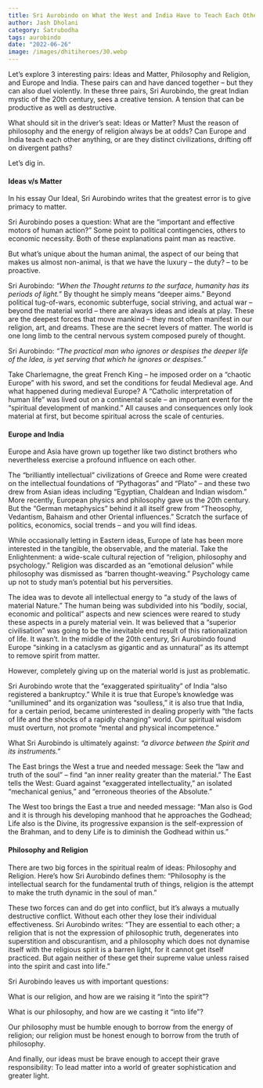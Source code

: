 ```yaml
---
title: Sri Aurobindo on What the West and India Have to Teach Each Other
author: Jash Dholani
category: Śatrubodha
tags: aurobindo
date: "2022-06-26"
image: /images/dhitiheroes/30.webp
---
```


Let’s explore 3 interesting pairs: Ideas and Matter, Philosophy and Religion, and Europe and India. These pairs can and have danced together – but they can also duel violently. In these three pairs, Sri Aurobindo, the great Indian mystic of the 20th century, sees a creative tension. A tension that can be productive as well as destructive.

What should sit in the driver’s seat: Ideas or Matter? Must the reason of philosophy and the energy of religion always be at odds? Can Europe and India teach each other anything, or are they distinct civilizations, drifting off on divergent paths?

Let’s dig in.

#### Ideas v/s Matter
In his essay Our Ideal, Sri Aurobindo writes that the greatest error is to give primacy to matter.

Sri Aurobindo poses a question: What are the “important and effective motors of human action?” Some point to political contingencies, others to economic necessity. Both of these explanations paint man as reactive.

But what’s unique about the human animal, the aspect of our being that makes us almost non-animal, is that we have the luxury – the duty? – to be proactive.

Sri Aurobindo: *“When the Thought returns to the surface, humanity has its periods of light.”* By thought he simply means “deeper aims.” Beyond political tug-of-wars, economic subterfuge, social striving, and actual war – beyond the material world – there are always ideas and ideals at play. These are the deepest forces that move mankind – they most often manifest in our religion, art, and dreams. These are the secret levers of matter. The world is one long limb to the central nervous system composed purely of thought.

Sri Aurobindo: *“The practical man who ignores or despises the deeper life of the Idea, is yet serving that which he ignores or despises.”*

Take Charlemagne, the great French King – he imposed order on a “chaotic Europe” with his sword, and set the conditions for feudal Medieval age. And what happened during medieval Europe? A “Catholic interpretation of human life” was lived out on a continental scale – an important event for the “spiritual development of mankind.” All causes and consequences only look material at first, but become spiritual across the scale of centuries.

#### Europe and India
Europe and Asia have grown up together like two distinct brothers who nevertheless exercise a profound influence on each other.

The “brilliantly intellectual” civilizations of Greece and Rome were created on the intellectual foundations of “Pythagoras” and “Plato” – and these two drew from Asian ideas including “Egyptian, Chaldean and Indian wisdom.” More recently, European physics and philosophy gave us the 20th century. But the “German metaphysics” behind it all itself grew from “Theosophy, Vedantism, Bahaism and other Oriental influences.” Scratch the surface of politics, economics, social trends – and you will find ideas.

While occasionally letting in Eastern ideas, Europe of late has been more interested in the tangible, the observable, and the material. Take the Enlightenment: a wide-scale cultural rejection of “religion, philosophy and psychology.” Religion was discarded as an “emotional delusion” while philosophy was dismissed as “barren thought-weaving.” Psychology came up not to study man’s potential but his perversities.

The idea was to devote all intellectual energy to “a study of the laws of material Nature.” The human being was subdivided into his “bodily, social, economic and political” aspects and new sciences were reared to study these aspects in a purely material vein. It was believed that a “superior civilisation” was going to be the inevitable end result of this rationalization of life. It wasn’t. In the middle of the 20th century, Sri Aurobindo found Europe “sinking in a cataclysm as gigantic and as unnatural” as its attempt to remove spirit from matter.

However, completely giving up on the material world is just as problematic.

Sri Aurobindo wrote that the “exaggerated spirituality” of India “also registered a bankruptcy.” While it is true that Europe’s knowledge was “unillumined” and its organization was “soulless,” it is also true that India, for a certain period, became uninterested in dealing properly with “the facts of life and the shocks of a rapidly changing” world. Our spiritual wisdom must overturn, not promote “mental and physical incompetence.”

What Sri Aurobindo is ultimately against: *“a divorce between the Spirit and its instruments.”*

The East brings the West a true and needed message: Seek the “law and truth of the soul” – find “an inner reality greater than the material.” The East tells the West: Guard against “exaggerated intellectuality,” an isolated “mechanical genius,” and “erroneous theories of the Absolute.”

The West too brings the East a true and needed message: “Man also is God and it is through his developing manhood that he approaches the Godhead; Life also is the Divine, its progressive expansion is the self-expression of the Brahman, and to deny Life is to diminish the Godhead within us.”

#### Philosophy and Religion
There are two big forces in the spiritual realm of ideas: Philosophy and Religion. Here’s how Sri Aurobindo defines them: “Philosophy is the intellectual search for the fundamental truth of things, religion is the attempt to make the truth dynamic in the soul of man.”

These two forces can and do get into conflict, but it’s always a mutually destructive conflict. Without each other they lose their individual effectiveness. Sri Aurobindo writes: “They are essential to each other; a religion that is not the expression of philosophic truth, degenerates into superstition and obscurantism, and a philosophy which does not dynamise itself with the religious spirit is a barren light, for it cannot get itself practiced. But again neither of these get their supreme value unless raised into the spirit and cast into life.”

Sri Aurobindo leaves us with important questions:

What is our religion, and how are we raising it “into the spirit”?

What is our philosophy, and how are we casting it “into life”?

Our philosophy must be humble enough to borrow from the energy of religion; our religion must be honest enough to borrow from the truth of philosophy.

And finally, our ideas must be brave enough to accept their grave responsibility: To lead matter into a world of greater sophistication and greater light.